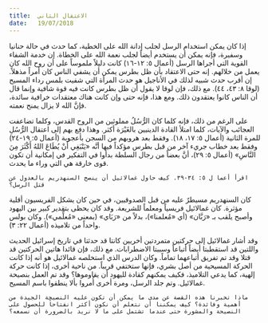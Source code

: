 ```yaml
---
title:  الاعتقال الثاني
date:   19/07/2018
---
```


إذا كان يمكن استخدام الرسل لجلب إدانة الله على الخطية، كما حدث في حالة حنانيا وسفيرة، فإنه يمكن أن يستخدم أيضاً لجلب نعمة الله على الخطاة. إن خدمة الشفاء القوية التي أجراها الرسل (أعمال ٥: ١٢-١٦) كانت دليلاً ملموساً على أن روح الله كان يعمل من خلالهم. إنه حتى الاعتقاد بأن ظل بطرس يمكن أن يشفي الناس كان أمراً مذهلاً. إن أقرب حدث شبيه لذلك في الأناجيل هو حدث المرأة التي شفيت بلمس رداء المسيح (لوقا ٨: ٤٣، ٤٤). مع ذلك، فإن لوقا لا يقول أن ظل بطرس كانت فيه قوة شافية وإنما قال أن الناس كانوا يعتقدون ذلك. ومع هذا، فإنه حتى وإن كانت هناك معتقدات خرافية سائدة، فإنَّ الله لا يزال يمنح نعمته.

على الرغم من ذلك، فإنه كلما كان الرُّسُلُ مملوئين من الروح القدس، وكلما تضاعفت العجائب والآيات، كلما امتلأ القادة الدينيين بالغَيْرَة أكثر. وهذا دفع بهم إلى اعتقال الرُّسُلِ للمرة الثانية (أعمال ٥: ١٧، ١٨). وفقط بعد هروبهم من السجن بأعجوبة (أعمال ٥: ١٩-٢٤) وفقط بعد خطاب جريء آخر من قبل بطرس مؤكداً فيها أنَّه «يَنْبَغِي أَنْ يُطَاعَ اللهُ أَكْثَرَ مِنَ النَّاسِ» (أعمال ٥: ٢٩)، أنَّ بعضاً من رجال السلطة بدأوا في التفكير في إمكانية أن تكون قوى خارقة هي التي وراء ما يحدث.

`اقرأ أعما ل ٥: ٣٤-٣٩. كيف حاول غمالائيل أن ينصح السنهدريم بالعدول عن قتل الرسل؟`

كان السنهدريم مسيطرٌ عليه من قبل الصدوقيين، في حين كان يشكل الفريسيون أقلية مؤثرة. كان غمالائيل فريسياً ومعلماً للشريعة. وقد كان يحظى بتقدير كبير بين اليهود وأصبح يلقب بـ «رَبَّان» (أي «مُعلمنا»)، بدلاً من «رَبَاي» (بمعنى «مُعلِّمي»). وكان بولس واحداً من تلاميذه (أعمال ٢٢: ٣).

وقد أشار غمالائيل إلى حركتين متمردتين أخريين كانتا قد حدثتا في تاريخ إسرائيل الحديث واللتين قد استقطبتا أيضاً أتباعاً وسببتا الاضطرابات. مع ذلك، فإن قائدا هاتين الحركتين قد قتلا وقد تم تفريق أتباعهما تماماً. وكان الدرس الذي استخلصه غمالائيل هو أنه إذا كانت الحركة المسيحية من أصل بشري، فإنها ستختفي قريباً. من ناحية أخرى، إذا كانت حركة إلهية، كما يدعي التلاميذ، فكيف يمكنهم كقادة لليهود أن يقاوموها؟ وقد تم العمل بنصيحة غمالائيل. وتم جلد الرسل، ومرة أخرى أُمروا بألا ينطقوا باسم المسيح.

`ماذا تخبرنا هذه القصة عن مدى ما يمكن أن تكون عليه النصيحة الجيدة من أهمية وفائدة؟ كيف يمكننا أن نتعلم أن نكون أكثر انفتاحاً للحصول على النصيحة والمشورة حتى عندما تشتمل على ما لا نريد بالضرورة أن نسمعه؟`